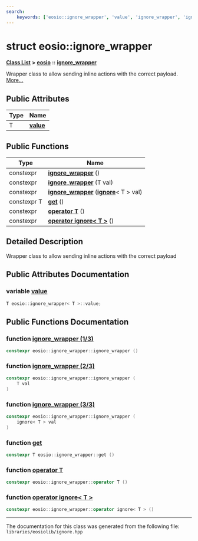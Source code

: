 ```yaml
---
search:
    keywords: ['eosio::ignore_wrapper', 'value', 'ignore_wrapper', 'ignore_wrapper', 'ignore_wrapper', 'get', 'operator T', 'operator ignore< T >']
---
```


# struct eosio::ignore\_wrapper

[**Class List**](annotated.md) **>** [**eosio**](namespaceeosio.md) **::** [**ignore\_wrapper**](structeosio_1_1ignore__wrapper.md)


Wrapper class to allow sending inline actions with the correct payload. [More...](#detailed-description)
## Public Attributes

|Type|Name|
|-----|-----|
|T|[**value**](structeosio_1_1ignore__wrapper_a4f84e678095bec6a25ce72256b4cbfce.md#1a4f84e678095bec6a25ce72256b4cbfce)|


## Public Functions

|Type|Name|
|-----|-----|
|constexpr|[**ignore\_wrapper**](structeosio_1_1ignore__wrapper_a89db1ce457bcd345d9c0403ad6c4936f.md#1a89db1ce457bcd345d9c0403ad6c4936f) () |
|constexpr|[**ignore\_wrapper**](structeosio_1_1ignore__wrapper_ac6cf7a6be9c0cc5013c68c1e39a0bab8.md#1ac6cf7a6be9c0cc5013c68c1e39a0bab8) (T val) |
|constexpr|[**ignore\_wrapper**](structeosio_1_1ignore__wrapper_a0dcb6bbda0a915c87264dc0119fc9ded.md#1a0dcb6bbda0a915c87264dc0119fc9ded) (**[ignore](structeosio_1_1ignore.md)**< T > val) |
|constexpr T|[**get**](structeosio_1_1ignore__wrapper_adcb05b331265687383a2324c8e47c428.md#1adcb05b331265687383a2324c8e47c428) () |
|constexpr|[**operator T**](structeosio_1_1ignore__wrapper_ac438b2240f6513b7ccac4d7c6876bd95.md#1ac438b2240f6513b7ccac4d7c6876bd95) () |
|constexpr|[**operator ignore< T >**](structeosio_1_1ignore__wrapper_a79d94e050efb9c7b3cd6a01fe1c8350b.md#1a79d94e050efb9c7b3cd6a01fe1c8350b) () |


## Detailed Description

Wrapper class to allow sending inline actions with the correct payload 
## Public Attributes Documentation

### variable <a id="1a4f84e678095bec6a25ce72256b4cbfce" href="#1a4f84e678095bec6a25ce72256b4cbfce">value</a>

```cpp
T eosio::ignore_wrapper< T >::value;
```



## Public Functions Documentation

### function <a id="1a89db1ce457bcd345d9c0403ad6c4936f" href="#1a89db1ce457bcd345d9c0403ad6c4936f">ignore\_wrapper (1/3)</a>

```cpp
constexpr eosio::ignore_wrapper::ignore_wrapper ()
```



### function <a id="1ac6cf7a6be9c0cc5013c68c1e39a0bab8" href="#1ac6cf7a6be9c0cc5013c68c1e39a0bab8">ignore\_wrapper (2/3)</a>

```cpp
constexpr eosio::ignore_wrapper::ignore_wrapper (
    T val
)
```



### function <a id="1a0dcb6bbda0a915c87264dc0119fc9ded" href="#1a0dcb6bbda0a915c87264dc0119fc9ded">ignore\_wrapper (3/3)</a>

```cpp
constexpr eosio::ignore_wrapper::ignore_wrapper (
    ignore< T > val
)
```



### function <a id="1adcb05b331265687383a2324c8e47c428" href="#1adcb05b331265687383a2324c8e47c428">get</a>

```cpp
constexpr T eosio::ignore_wrapper::get ()
```



### function <a id="1ac438b2240f6513b7ccac4d7c6876bd95" href="#1ac438b2240f6513b7ccac4d7c6876bd95">operator T</a>

```cpp
constexpr eosio::ignore_wrapper::operator T ()
```



### function <a id="1a79d94e050efb9c7b3cd6a01fe1c8350b" href="#1a79d94e050efb9c7b3cd6a01fe1c8350b">operator ignore< T ></a>

```cpp
constexpr eosio::ignore_wrapper::operator ignore< T > ()
```





----------------------------------------
The documentation for this class was generated from the following file: `libraries/eosiolib/ignore.hpp`
